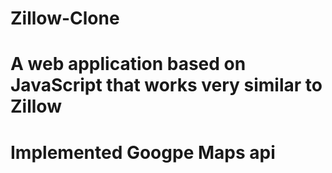 # Zillow-Clone
# A web application based on JavaScript that works very similar to Zillow 






# Implemented Googpe Maps api
